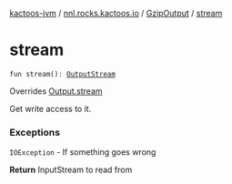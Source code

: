 [kactoos-jvm](../../index.md) / [nnl.rocks.kactoos.io](../index.md) / [GzipOutput](index.md) / [stream](./stream.md)

# stream

`fun stream(): `[`OutputStream`](http://docs.oracle.com/javase/8/docs/api/java/io/OutputStream.html)

Overrides [Output.stream](../../nnl.rocks.kactoos/-output/stream.md)

Get write access to it.

### Exceptions

`IOException` - If something goes wrong

**Return**
InputStream to read from

